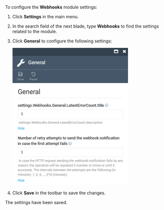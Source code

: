 To configure the **Webhooks** module settings:

1. Click **Settings** in the main menu.
1. In the search field of the next blade, type **Webhooks** to find the settings related to the module.
1. Click **General** to configure the following settings:

    ![Settings](media/settings.png)

1. Click **Save** in the toolbar to save the changes.

The settings have been saved.

